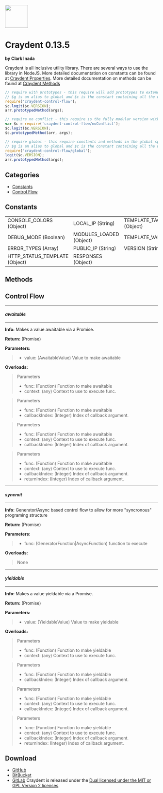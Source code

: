 <img src="http://craydent.com/JsonObjectEditor/img/svgs/craydent-logo.svg" width=75 height=75/>

# Craydent 0.13.5
**by Clark Inada**

Craydent is all inclusive utility library.  There are several ways to use the library in NodeJS.
More detailed documentation on constants can be found at [Craydent Properties](http://www.craydent.com/JsonObjectEditor/docs.html#/property/CraydentNode).
More detailed documentation on methods can be found at [Craydent Methods](http://www.craydent.com/JsonObjectEditor/docs.html#/method/CraydentNode)

```js
// require with prototypes - this require will add prototypes to extend classes and add two constants ($c, $g) to the global space.
// $g is an alias to global and $c is the constant containing all the utility methods and properties.
require('craydent-control-flow');
$c.logit($c.VERSION);
arr.prototypedMethod(args);
```

```js
// require no conflict - this require is the fully modular version with no global constants, prototypes, or methods.
var $c = require('craydent-control-flow/noConflict');
$c.logit($c.VERSION);
$c.prototypedMethod(arr, args);
```

```js
// require global - this require constants and methods in the global space and add prototypes to extend classes.
// $g is an alias to global and $c is the constant containing all the utility methods and properties.
require('craydent-control-flow/global');
logit($c.VERSION);
arr.prototypedMethod(args);
```

## Categories

* [Constants](#markdown-header-constants)
* [Control Flow](#markdown-header-control-flow)

<a name='markdown-header-constants'></a>
## Constants

| | | |
| ----- | ----- | ----- |
| CONSOLE_COLORS (Object) |LOCAL_IP (String) |TEMPLATE_TAG_CONFIG (Object) |
DEBUG_MODE (Boolean) |MODULES_LOADED (Object) |TEMPLATE_VARS (Array) |
ERROR_TYPES (Array) |PUBLIC_IP (String) |VERSION (String) |
HTTP_STATUS_TEMPLATE (Object) |RESPONSES (Object) |


## Methods

<a name='markdown-header-control-flow'></a>
## Control Flow

*** 
#### _awaitable_ 
***

**Info:** Makes a value awaitable via a Promise.

**Return:** (Promise<any>)

**Parameters:**

>* value: (AwaitableValue) Value to make awaitable

**Overloads:**

>Parameters
>* func: (Function) Function to make awaitable
>* context: (any) Context to use to execute func.

>Parameters
>* func: (Function) Function to make awaitable
>* callbackIndex: (Integer) Index of callback argument.

>Parameters
>* func: (Function) Function to make awaitable
>* context: (any) Context to use to execute func.
>* callbackIndex: (Integer) Index of callback argument.

>Parameters
>* func: (Function) Function to make awaitable
>* context: (any) Context to use to execute func.
>* callbackIndex: (Integer) Index of callback argument.
>* returnIndex: (Integer) Index of callback argument.

*** 
#### _syncroit_ 
***

**Info:** Generator/Async based control flow to allow for more "syncronous" programing structure

**Return:** (Promise<any>)

**Parameters:**

>* func: (GeneratorFunction|AsyncFunction) function to execute

**Overloads:**

>None

*** 
#### _yieldable_ 
***

**Info:** Makes a value yieldable via a Promise.

**Return:** (Promise<any>)

**Parameters:**

>* value: (YieldableValue) Value to make yieldable

**Overloads:**

>Parameters
>* func: (Function) Function to make yieldable
>* context: (any) Context to use to execute func.

>Parameters
>* func: (Function) Function to make yieldable
>* callbackIndex: (Integer) Index of callback argument.

>Parameters
>* func: (Function) Function to make yieldable
>* context: (any) Context to use to execute func.
>* callbackIndex: (Integer) Index of callback argument.

>Parameters
>* func: (Function) Function to make yieldable
>* context: (any) Context to use to execute func.
>* callbackIndex: (Integer) Index of callback argument.
>* returnIndex: (Integer) Index of callback argument.




## Download

 * [GitHub](https://github.com/craydent/node-library/modules/control-flow)
 * [BitBucket](https://bitbucket.org/craydent/node-library/modules/control-flow)
 * [GitLab](https://gitlab.com/craydent/node-library/modules/control-flow)
Craydent is released under the [Dual licensed under the MIT or GPL Version 2 licenses](http://craydent.com/license).<br>